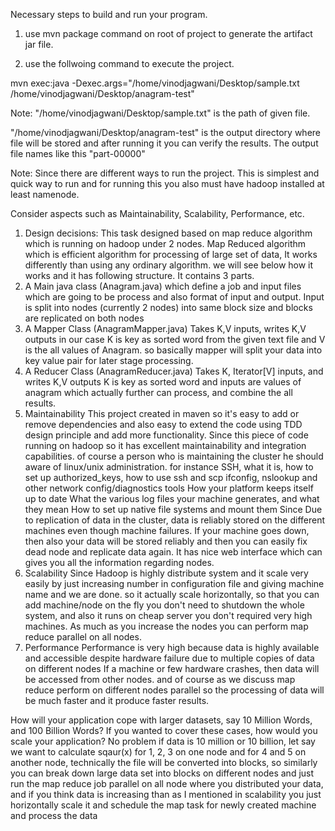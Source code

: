 Necessary steps to build and run your program.

1. use mvn package command on root of project to generate the artifact jar file.

2. use the follwoing command to execute the project.

mvn exec:java -Dexec.args="/home/vinodjagwani/Desktop/sample.txt /home/vinodjagwani/Desktop/anagram-test"

Note: 
"/home/vinodjagwani/Desktop/sample.txt" is the path of given file.

"/home/vinodjagwani/Desktop/anagram-test" is the output directory where file will be stored and after running it you can verify
the results. The output file names like this "part-00000"



Note:
Since there are different ways to run the project. This is simplest and quick way to run and for running this
you also must have hadoop installed at least namenode.



Consider aspects such as Maintainability, Scalability, Performance, etc.

1. Design decisions:
This task designed based on map reduce algorithm which is running on hadoop under 2 nodes.
Map Reduced algorithm which is efficient algorithm for processing of large set of data, It works
differently than using any ordinary algorithm. we will see below how it works and it has following structure.
It contains 3 parts.
1. A Main java class (Anagram.java) which define a job and input files which are going to be process and also format of input and output.
Input is split into nodes (currently 2 nodes) into same block size and blocks are replicated on both nodes
2. A Mapper Class (AnagramMapper.java)
Takes K,V inputs, writes K,V outputs in our case K is key as sorted word from the given text file and V is the all values of Anagram.
so basically mapper will split your data into key value pair for later stage processing.
3. A Reducer Class (AnagramReducer.java)
Takes K, Iterator[V] inputs, and writes K,V outputs K is key as sorted word and inputs are values of anagram which actually further can process, and combine the all results.
2. Maintainability
This project created in maven so it's easy to add or remove dependencies and also easy to extend the code using TDD design principle and add more functionality.
Since this piece of code running on hadoop so it has excellent maintainability and integration capabilities. of course a person who is maintaining the cluster he should aware of linux/unix administration. for instance SSH, what it is, how to set up authorized_keys, how to use ssh and scp ifconfig, nslookup and other network config/diagnostics tools How your platform keeps itself up to date What the various log files your machine generates, and what they mean How to set up native file systems and mount them Since Due to replication of data in the cluster, data is reliably stored on the different machines even
though machine failures. If your machine goes down, then also your data will be stored reliably and then you can easily fix dead node and replicate data again. It has nice web interface which can gives you all the information regarding nodes.
3. Scalability
Since Hadoop is highly distribute system and it scale very easily by just increasing number in configuration file and giving machine name and we are done. so it actually scale horizontally, so that you can add machine/node on the fly you don't need to shutdown the whole system, and also it runs on cheap server you don't required very high machines. As much as you increase the nodes you can perform map reduce parallel on all nodes.
4. Performance
Performance is very high because data is highly available and accessible despite hardware failure due to multiple copies of data on different nodes If a machine or few hardware crashes, then data will be accessed from other nodes. and of course as we discuss map reduce perform on different nodes parallel so the processing of data will be much faster and it produce faster results.


How will your application cope with larger datasets, say 10 Million Words, and 100 Billion
Words? If you wanted to cover these cases, how would you scale your application?
No problem if data is 10 million or 10 billion, let say we want to calculate sqaur(x) for 1, 2, 3 on one node and for 4 and 5 on another node, technically the file will be converted into blocks, so similarly you can break down large data set into blocks on different nodes and just run the map reduce job parallel on all node where you distributed your data, and if you think data is increasing than as I mentioned in scalability you just horizontally scale it and schedule the map task for newly created machine and process the data